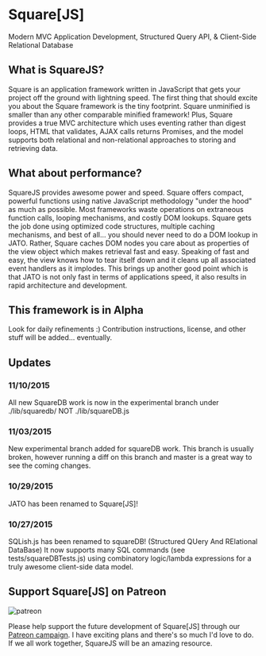 # Square[JS]
Modern MVC Application Development, Structured Query API, & Client-Side Relational Database

## What is SquareJS?
Square is an application framework written in JavaScript that gets your project off the ground with lightning speed. The first thing that should excite you about the Square framework is the tiny footprint.  Square unminified is smaller than any other comparable minified framework!  Plus, Square provides a true MVC architecture which uses eventing rather than digest loops, HTML that validates, AJAX calls returns Promises, and the model supports both relational and non-relational approaches to storing and retrieving data.

## What about performance?
SquareJS provides awesome power and speed.  Square offers compact, powerful functions using native JavaScript methodology "under the hood" as much as possible. Most frameworks waste operations on extraneous function calls, looping mechanisms, and costly DOM lookups.  Square gets the job done using optimized code structures, multiple caching mechanisms, and best of all... you should never need to do a DOM lookup in JATO.  Rather, Square caches DOM nodes you care about as properties of the view object which makes retrieval fast and easy.  Speaking of fast and easy, the view knows how to tear itself down and it cleans up all associated event handlers as it implodes.  This brings up another good point which is that JATO is not only fast in terms of applications speed, it also results in rapid architecture and development.

## This framework is in Alpha
Look for daily refinements :)
Contribution instructions, license, and other stuff will be added... eventually.

## Updates
### 11/10/2015
All new SquareDB work is now in the experimental branch under ./lib/squaredb/ NOT ./lib/squareDB.js

### 11/03/2015
New experimental branch added for squareDB work. This branch is usually broken, however running a diff on this branch and master is a great way to see the coming changes.

### 10/29/2015
JATO has been renamed to Square[JS]!

### 10/27/2015
SQLish.js has been renamed to squareDB! (Structured QUery And RElational DataBase) It now supports many SQL commands (see tests/squareDBTests.js) using combinatory logic/lambda expressions for a truly awesome client-side data model.

## Support Square[JS] on Patreon

![patreon](http://www.blujagu.com/images/patreon.png)

Please help support the future development of Square[JS] through our [Patreon campaign](https://www.patreon.com/squarejs). I have exciting plans and there's so much I'd love to do. If we all work together, SquareJS will be an amazing resource.
